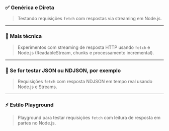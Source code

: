 ### ✅ Genérica e Direta

> Testando requisições `fetch` com respostas via streaming em Node.js.

---

### 🧪 Mais técnica

> Experimentos com streaming de resposta HTTP usando `fetch` e Node.js (ReadableStream, chunks e processamento incremental).

---

### 🧩 Se for testar JSON ou NDJSON, por exemplo

> Requisições `fetch` com resposta NDJSON em tempo real usando Node.js e Streams.

---

### ⚡ Estilo Playground

> Playground para testar requisições `fetch` com leitura de resposta em partes no Node.js.

